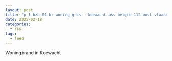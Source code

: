 ```yaml
---
layout: post
title: "p 1 bzb-01 br woning gros - koewacht ass belgie 112 oost vlaanderen 196695 196638"
date: 2025-02-18
categories: 
  - rss
tags: 
  - feed
---
```


Woningbrand in Koewacht

